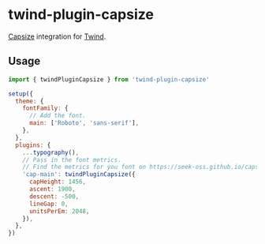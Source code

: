 # twind-plugin-capsize

[Capsize](https://github.com/seek-oss/capsize) integration for [Twind](https://github.com/tw-in-js/twind).

## Usage

```js
import { twindPluginCapsize } from 'twind-plugin-capsize'

setup({
  theme: {
    fontFamily: {
      // Add the font.
      main: ['Roboto', 'sans-serif'],
    },
  },
  plugins: {
    ...typography(),
    // Pass in the font metrics.
    // Find the metrics for you font on https://seek-oss.github.io/capsize/
    'cap-main': twindPluginCapsize({
      capHeight: 1456,
      ascent: 1900,
      descent: -500,
      lineGap: 0,
      unitsPerEm: 2048,
    }),
  },
})
```

